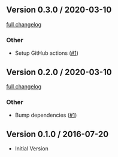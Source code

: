 ## Version 0.3.0 / 2020-03-10

[full changelog](https://github.com/bebanjo/xlsx_writer_wrapper/compare/v0.2.0...v0.3.0)

### Other

* Setup GitHub actions ([#1](https://github.com/bebanjo/xlsx_writer_wrapper/pull/2))

## Version 0.2.0 / 2020-03-10

[full changelog](https://github.com/bebanjo/xlsx_writer_wrapper/compare/v0.1.0...v0.2.0)

### Other

* Bump dependencies ([#1](https://github.com/bebanjo/xlsx_writer_wrapper/pull/1))

## Version 0.1.0 / 2016-07-20

* Initial Version
